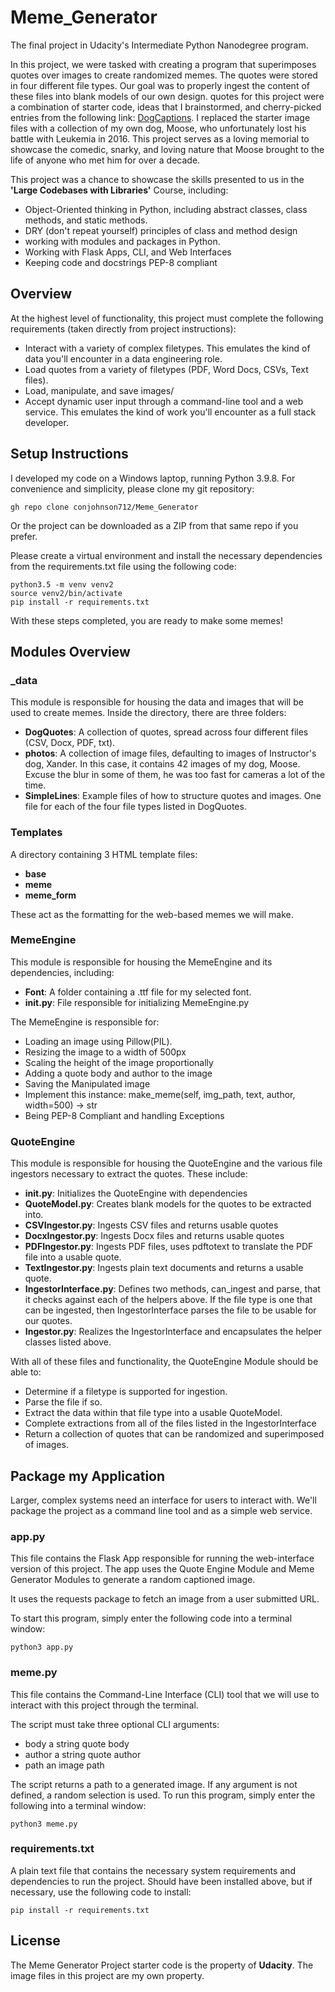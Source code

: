 # Meme_Generator
The final project in Udacity's Intermediate Python Nanodegree program. 

In this project, we were tasked with creating a program that superimposes quotes over images to create randomized memes. The quotes were stored in four different file types. Our goal was to properly ingest the content of these files into blank models of our own design. quotes for this project were a combination of starter code, ideas that I brainstormed, and cherry-picked entries from the following link: [DogCaptions](https://getchip.com/dog-captions/#Short_Dog_Captions_for_Instagram). I replaced the starter image files with a collection of my own dog, Moose, who unfortunately lost his battle with Leukemia in 2016. This project serves as a loving memorial to showcase the comedic, snarky, and loving nature that Moose brought to the life of anyone who met him for over a decade. 

This project was a chance to showcase the skills presented to us in the **'Large Codebases with Libraries'** Course, including: 

- Object-Oriented thinking in Python, including abstract classes, class methods, and static methods.
- DRY (don't repeat yourself) principles of class and method design
- working with modules and packages in Python.
- Working with Flask Apps, CLI, and Web Interfaces
- Keeping code and docstrings PEP-8 compliant


## Overview
At the highest level of functionality, this project must complete the following requirements (taken directly from project instructions): 
- Interact with a variety of complex filetypes. This emulates the kind of data you'll encounter in a data engineering role. 
- Load quotes from a variety of filetypes (PDF, Word Docs, CSVs, Text files). 
- Load, manipulate, and save images/ 
- Accept dynamic user input through a command-line tool and a web service. This emulates the kind of work you'll encounter as a full stack developer.


## Setup Instructions
I developed my code on a Windows laptop, running Python 3.9.8. 
For convenience and simplicity, please clone my git repository:
```
gh repo clone conjohnson712/Meme_Generator
```
Or the project can be downloaded as a ZIP from that same repo if you prefer.


Please create a virtual environment and install the necessary dependencies from the requirements.txt file using the following code: 
```
python3.5 -m venv venv2
source venv2/bin/activate
pip install -r requirements.txt
```

With these steps completed, you are ready to make some memes!


## Modules Overview

### _data
This module is responsible for housing the data and images that will be used to create memes. Inside the directory, there are three folders: 
- **DogQuotes**: A collection of quotes, spread across four different files (CSV, Docx, PDF, txt).
- **photos**: A collection of image files, defaulting to images of Instructor's dog, Xander. In this case, it contains 42 images of my dog, Moose. Excuse the blur in some of them, he was too fast for cameras a lot of the time.
- **SimpleLines**: Example files of how to structure quotes and images. One file for each of the four file types listed in DogQuotes.


### Templates
A directory containing 3  HTML template files: 
- **base**
- **meme**
- **meme_form**

These act as the formatting for the web-based memes we will make. 


### MemeEngine
This module is responsible for housing the MemeEngine and its dependencies, including: 
- **Font**: A folder containing a .ttf file for my selected font.
- **__init__.py**: File responsible for initializing MemeEngine.py

The MemeEngine is responsible for: 
- Loading an image using Pillow(PIL).
- Resizing the image to a width of 500px
- Scaling the height of the image proportionally
- Adding a quote body and author to the image
- Saving the Manipulated image
- Implement this instance: make_meme(self, img_path, text, author, width=500) -> str
- Being PEP-8 Compliant and handling Exceptions


### QuoteEngine
This module is responsible for housing the QuoteEngine and the various file ingestors necessary to extract the quotes. These include: 
- **__init__.py**: Initializes the QuoteEngine with dependencies
- **QuoteModel.py**: Creates blank models for the quotes to be extracted into.
- **CSVIngestor.py**: Ingests CSV files and returns usable quotes
- **DocxIngestor.py**: Ingests Docx files and returns usable quotes
- **PDFIngestor.py**: Ingests PDF files, uses pdftotext to translate the PDF file into a usable quote.
- **TextIngestor.py**: Ingests plain text documents and returns a usable quote.
- **IngestorInterface.py**: Defines two methods, can_ingest and parse, that it checks against each of the helpers above. If the file type is one that can be ingested, then IngestorInterface parses the file to be usable for our quotes.
- **Ingestor.py**: Realizes the IngestorInterface and encapsulates the helper classes listed above.

With all of these files and functionality, the QuoteEngine Module should be able to: 
- Determine if a filetype is supported for ingestion. 
- Parse the file if so.
- Extract the data within that file type into a usable QuoteModel. 
- Complete extractions from all of the files listed in the IngestorInterface
- Return a collection of quotes that can be randomized and superimposed of images.


## Package my Application
Larger, complex systems need an interface for users to interact with. We'll package the project as a command line tool and as a simple web service.

### app.py
This file contains the Flask App responsible for running the web-interface version of this project. The app uses the Quote Engine Module and Meme Generator Modules to generate a random captioned image.

It uses the requests package to fetch an image from a user submitted URL.

To start this program, simply enter the following code into a terminal window: 
```
python3 app.py
```


### meme.py
This file contains the Command-Line Interface (CLI) tool that we will use to interact with this project through the terminal.

The script must take three optional CLI arguments:
- body a string quote body
- author a string quote author
- path an image path

The script returns a path to a generated image. If any argument is not defined, a random selection is used. 
To run this program, simply enter the following into a terminal window:
```
python3 meme.py
```


### requirements.txt
A plain text file that contains the necessary system requirements and dependencies to run the project. Should have been installed above, but if necessary, use the following code to install: 
```
pip install -r requirements.txt
```


## License
The Meme Generator Project starter code is the property of **Udacity**. The image files in this project are my own property.


